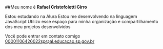 ##Meu nome é **Rafael Cristofoletti Girro**

Estou estudando na Alura
Estou me desenvolvendo na linguagem JavaScript
Utilizo esse espaço para minha organização e compartilhamento dos meu projetos desenvolvidos

Você pode entrar em contato comigo 
00001106426022sp@al.educacao.sp.gov.br
